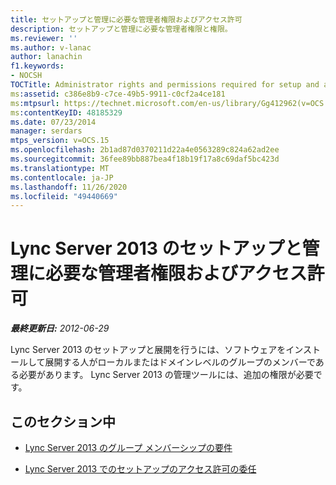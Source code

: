 ```yaml
---
title: セットアップと管理に必要な管理者権限およびアクセス許可
description: セットアップと管理に必要な管理者権限と権限。
ms.reviewer: ''
ms.author: v-lanac
author: lanachin
f1.keywords:
- NOCSH
TOCTitle: Administrator rights and permissions required for setup and administration
ms:assetid: c386e8b9-c7ce-49b5-9911-c0cf2a4ce181
ms:mtpsurl: https://technet.microsoft.com/en-us/library/Gg412962(v=OCS.15)
ms:contentKeyID: 48185329
ms.date: 07/23/2014
manager: serdars
mtps_version: v=OCS.15
ms.openlocfilehash: 2b1ad87d0370211d22a4e0563289c824a62ad2ee
ms.sourcegitcommit: 36fee89bb887bea4f18b19f17a8c69daf5bc423d
ms.translationtype: MT
ms.contentlocale: ja-JP
ms.lasthandoff: 11/26/2020
ms.locfileid: "49440669"
---
```

# <a name="administrator-rights-and-permissions-required-for-setup-and-administration-of-lync-server-2013"></a>Lync Server 2013 のセットアップと管理に必要な管理者権限およびアクセス許可

<div data-xmlns="http://www.w3.org/1999/xhtml">

<div class="topic" data-xmlns="http://www.w3.org/1999/xhtml" data-msxsl="urn:schemas-microsoft-com:xslt" data-cs="https://msdn.microsoft.com/">

<div data-asp="https://msdn2.microsoft.com/asp">



</div>

<div id="mainSection">

<div id="mainBody">

<span> </span>

_**最終更新日:** 2012-06-29_

Lync Server 2013 のセットアップと展開を行うには、ソフトウェアをインストールして展開する人がローカルまたはドメインレベルのグループのメンバーである必要があります。 Lync Server 2013 の管理ツールには、追加の権限が必要です。

<div>

## <a name="in-this-section"></a>このセクション中

  - [Lync Server 2013 のグループ メンバーシップの要件](lync-server-2013-group-membership-requirements.md)

  - [Lync Server 2013 でのセットアップのアクセス許可の委任](lync-server-2013-delegate-setup-permissions.md)

</div>

</div>

<span> </span>

</div>

</div>

</div>

